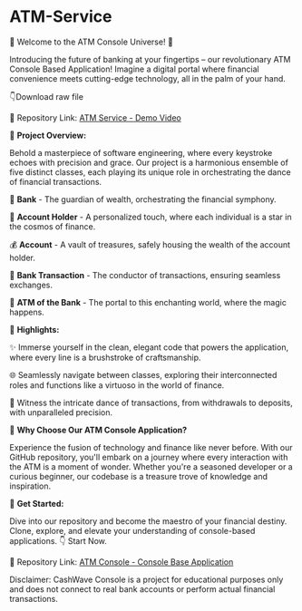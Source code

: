 # ATM-Service
🌟 Welcome to the ATM Console Universe! 🏦

Introducing the future of banking at your fingertips – our revolutionary ATM Console Based Application! Imagine a digital portal where financial convenience meets cutting-edge technology, all in the palm of your hand.

👇Download raw file

🔗 Repository Link: [ATM Service - Demo Video](https://github.com/sonwane1993/ATM-Service/blob/master/Demovid.mp4)

📜 **Project Overview:**

Behold a masterpiece of software engineering, where every keystroke echoes with precision and grace. Our project is a harmonious ensemble of five distinct classes, each playing its unique role in orchestrating the dance of financial transactions. 

🏦 **Bank** - The guardian of wealth, orchestrating the financial symphony.

🌟 **Account Holder** - A personalized touch, where each individual is a star in the cosmos of finance.

💰 **Account** - A vault of treasures, safely housing the wealth of the account holder.

💼 **Bank Transaction** - The conductor of transactions, ensuring seamless exchanges.

🏧 **ATM of the Bank** - The portal to this enchanting world, where the magic happens.

🎨 **Highlights:**

✨ Immerse yourself in the clean, elegant code that powers the application, where every line is a brushstroke of craftsmanship.

🌐 Seamlessly navigate between classes, exploring their interconnected roles and functions like a virtuoso in the world of finance.

💼 Witness the intricate dance of transactions, from withdrawals to deposits, with unparalleled precision.

💬 **Why Choose Our ATM Console Application?**

Experience the fusion of technology and finance like never before. With our GitHub repository, you'll embark on a journey where every interaction with the ATM is a moment of wonder. Whether you're a seasoned developer or a curious beginner, our codebase is a treasure trove of knowledge and inspiration.

🚀 **Get Started:**

Dive into our repository and become the maestro of your financial destiny. Clone, explore, and elevate your understanding of console-based applications.
👇 Start Now.

🔗 Repository Link: [ATM Console - Console Base Application](https://github.com/sonwane1993/ATM-Service/blob/master/src/in/atm/system/ATM.java)

Disclaimer: CashWave Console is a project for educational purposes only and does not connect to real bank accounts or perform actual financial transactions.
